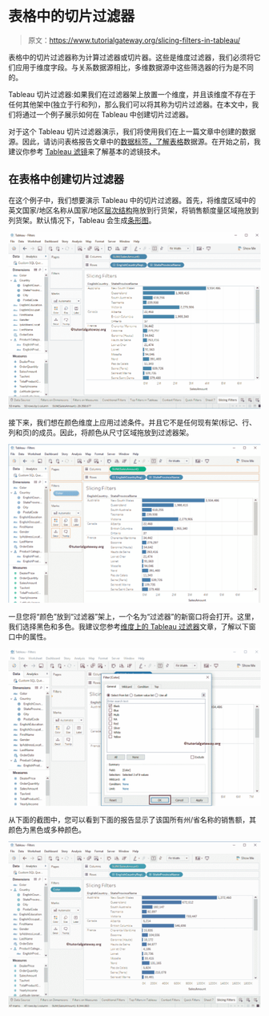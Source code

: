 # 表格中的切片过滤器

> 原文：<https://www.tutorialgateway.org/slicing-filters-in-tableau/>

表格中的切片过滤器称为计算过滤器或切片器。这些是维度过滤器，我们必须将它们应用于维度字段。与关系数据源相比，多维数据源中这些筛选器的行为是不同的。

Tableau 切片过滤器:如果我们在过滤器架上放置一个维度，并且该维度不存在于任何其他架中(独立于行和列)，那么我们可以将其称为切片过滤器。在本文中，我们将通过一个例子展示如何在 Tableau 中创建切片过滤器。

对于这个 Tableau 切片过滤器演示，我们将使用我们在上一篇文章中创建的数据源。因此，请访问表格报告文章中的[数据标签，了解](https://www.tutorialgateway.org/data-labels-in-tableau-reports/)[表格](https://www.tutorialgateway.org/tableau/)数据源。在开始之前，我建议你参考 [Tableau 滤镜](https://www.tutorialgateway.org/tableau-filters/)来了解基本的滤镜技术。

## 在表格中创建切片过滤器

在这个例子中，我们想要演示 Tableau 中的切片过滤器。首先，将维度区域中的英文国家/地区名称从国家/地区[层次结构](https://www.tutorialgateway.org/hierarchies-in-tableau/)拖放到行货架，将销售额度量区域拖放到列货架。默认情况下，Tableau 会生成[条形图](https://www.tutorialgateway.org/bar-chart-in-tableau/)。

![Slicing Filters in Tableau 1](img/46c635fd6e9e2a4f39ca51b700f4c0aa.png)

接下来，我们想在颜色维度上应用过滤条件。并且它不是任何现有架(标记、行、列和页)的成员。因此，将颜色从尺寸区域拖放到过滤器架。

![Slicing Filters in Tableau 2](img/bd5a0564d10240333d3de380e73ef22f.png)

一旦您将“颜色”放到“过滤器”架上，一个名为“过滤器”的新窗口将会打开。这里，我们选择黑色和多色。我建议您参考[维度上的 Tableau 过滤器](https://www.tutorialgateway.org/tableau-filters-on-dimensions/)文章，了解以下窗口中的属性。

![Slicing Filters in Tableau 3](img/866bb2746fe541f7931be8530b5cbae6.png)

从下面的截图中，您可以看到下面的报告显示了该国所有州/省名称的销售额，其颜色为黑色或多种颜色。

![Slicing Filters in Tableau 4](img/6e19083937aa041b04c779749e5c7bbc.png)
